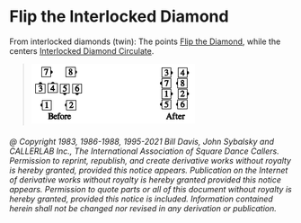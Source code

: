 
# Flip the Interlocked Diamond

From interlocked diamonds (twin): The points 
[Flip the Diamond](../plus/flip_the_diamond.md), while the centers 
[Interlocked Diamond Circulate](interlocked_diamond_circulate.md).

> 
> ![alt](flip_the_interlocked_diamond.png)
> 

###### @ Copyright 1983, 1986-1988, 1995-2021 Bill Davis, John Sybalsky and CALLERLAB Inc., The International Association of Square Dance Callers. Permission to reprint, republish, and create derivative works without royalty is hereby granted, provided this notice appears. Publication on the Internet of derivative works without royalty is hereby granted provided this notice appears. Permission to quote parts or all of this document without royalty is hereby granted, provided this notice is included. Information contained herein shall not be changed nor revised in any derivation or publication.
